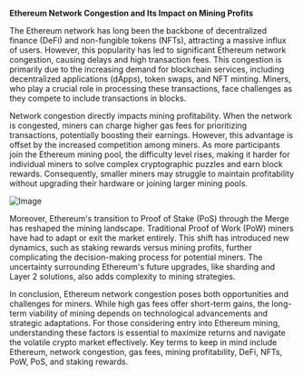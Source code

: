 **Ethereum Network Congestion and Its Impact on Mining Profits**

The Ethereum network has long been the backbone of decentralized finance (DeFi) and non-fungible tokens (NFTs), attracting a massive influx of users. However, this popularity has led to significant Ethereum network congestion, causing delays and high transaction fees. This congestion is primarily due to the increasing demand for blockchain services, including decentralized applications (dApps), token swaps, and NFT minting. Miners, who play a crucial role in processing these transactions, face challenges as they compete to include transactions in blocks.

Network congestion directly impacts mining profitability. When the network is congested, miners can charge higher gas fees for prioritizing transactions, potentially boosting their earnings. However, this advantage is offset by the increased competition among miners. As more participants join the Ethereum mining pool, the difficulty level rises, making it harder for individual miners to solve complex cryptographic puzzles and earn block rewards. Consequently, smaller miners may struggle to maintain profitability without upgrading their hardware or joining larger mining pools.

![Image](https://github.com/user-attachments/assets/31692037-0104-4703-abd1-696b6a7dd41b)

Moreover, Ethereum's transition to Proof of Stake (PoS) through the Merge has reshaped the mining landscape. Traditional Proof of Work (PoW) miners have had to adapt or exit the market entirely. This shift has introduced new dynamics, such as staking rewards versus mining profits, further complicating the decision-making process for potential miners. The uncertainty surrounding Ethereum's future upgrades, like sharding and Layer 2 solutions, also adds complexity to mining strategies.

In conclusion, Ethereum network congestion poses both opportunities and challenges for miners. While high gas fees offer short-term gains, the long-term viability of mining depends on technological advancements and strategic adaptations. For those considering entry into Ethereum mining, understanding these factors is essential to maximize returns and navigate the volatile crypto market effectively. Key terms to keep in mind include Ethereum, network congestion, gas fees, mining profitability, DeFi, NFTs, PoW, PoS, and staking rewards.